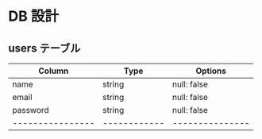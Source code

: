 # DB 設計

## users テーブル
|Column          |Type        |Options        |
|----------------|------------|---------------|
| name           |string      |null: false    |
| email          |string      |null: false    |
| password       |string      |null: false    |
|----------------|------------|---------------|

